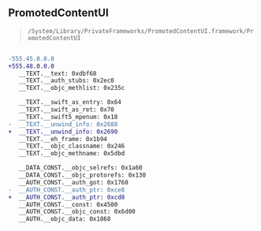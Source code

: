 ## PromotedContentUI

> `/System/Library/PrivateFrameworks/PromotedContentUI.framework/PromotedContentUI`

```diff

-555.45.0.0.0
+555.48.0.0.0
   __TEXT.__text: 0xdbf68
   __TEXT.__auth_stubs: 0x2ec0
   __TEXT.__objc_methlist: 0x235c

   __TEXT.__swift_as_entry: 0x64
   __TEXT.__swift_as_ret: 0x70
   __TEXT.__swift5_mpenum: 0x18
-  __TEXT.__unwind_info: 0x2688
+  __TEXT.__unwind_info: 0x2690
   __TEXT.__eh_frame: 0x1b94
   __TEXT.__objc_classname: 0x246
   __TEXT.__objc_methname: 0x5dbd

   __DATA_CONST.__objc_selrefs: 0x1a60
   __DATA_CONST.__objc_protorefs: 0x130
   __AUTH_CONST.__auth_got: 0x1760
-  __AUTH_CONST.__auth_ptr: 0xce8
+  __AUTH_CONST.__auth_ptr: 0xcd8
   __AUTH_CONST.__const: 0x4500
   __AUTH_CONST.__objc_const: 0x6d00
   __AUTH.__objc_data: 0x1868

```
